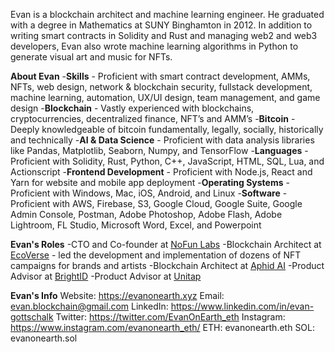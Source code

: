 Evan is a blockchain architect and machine learning engineer. He graduated with a degree in Mathematics at SUNY Binghamton in 2012. In addition to writing smart contracts in Solidity and Rust and managing web2 and web3 developers, Evan also wrote machine learning algorithms in Python to generate visual art and music for NFTs.

**About Evan**
-**Skills** - Proficient with smart contract development, AMMs, NFTs, web design, network & blockchain security,
fullstack development, machine learning, automation, UX/UI design, team management, and game design
-**Blockchain** - Vastly experienced with blockchains, cryptocurrencies, decentralized finance, NFT’s and AMM’s
-**Bitcoin** - Deeply knowledgeable of bitcoin fundamentally, legally, socially, historically and technically
-**AI & Data Science** - Proficient with data analysis libraries like Pandas, Matplotlib, Seaborn, Numpy, and TensorFlow
-**Languages** - Proficient with Solidity, Rust, Python, C++, JavaScript, HTML, SQL, Lua, and Actionscript
-**Frontend Development** - Proficient with Node.js, React and Yarn for website and mobile app deployment
-**Operating Systems** - Proficient with Windows, Mac, iOS, Android, and Linux
-**Software** - Proficient with AWS, Firebase, S3, Google Cloud, Google Suite, Google Admin Console, Postman, Adobe Photoshop, Adobe Flash, Adobe Lightroom, FL Studio, Microsoft Word, Excel, and Powerpoint

**Evan's Roles**
-CTO and Co-founder at [NoFun Labs](https://evanon.earth/nofunlabs)
-Blockchain Architect at [EcoVerse](https://ecoverse.io/) - led the development and implementation of dozens of NFT campaigns for brands and artists
-Blockchain Architect at [Aphid AI](https://aphid.com/leadership)
-Product Advisor at [BrightID](https://evanon.earth/brightid)
-Product Advisor at [Unitap](https://evanon.earth/unitap)

**Evan's Info**
Website: https://evanonearth.xyz
Email: evan.blockchain@gmail.com
LinkedIn: https://www.linkedin.com/in/evan-gottschalk
Twitter: https://twitter.com/EvanOnEarth_eth
Instagram: https://www.instagram.com/evanonearth_eth/
ETH: evanonearth.eth
SOL: evanonearth.sol
